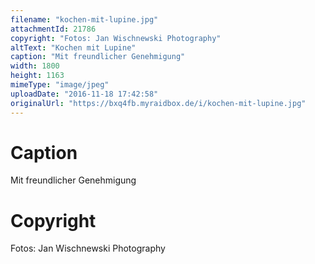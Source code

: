 ```yaml
---
filename: "kochen-mit-lupine.jpg"
attachmentId: 21786
copyright: "Fotos: Jan Wischnewski Photography"
altText: "Kochen mit Lupine"
caption: "Mit freundlicher Genehmigung"
width: 1800
height: 1163
mimeType: "image/jpeg"
uploadDate: "2016-11-18 17:42:58"
originalUrl: "https://bxq4fb.myraidbox.de/i/kochen-mit-lupine.jpg"
---
```


# Caption

Mit freundlicher Genehmigung

# Copyright

Fotos: Jan Wischnewski Photography
